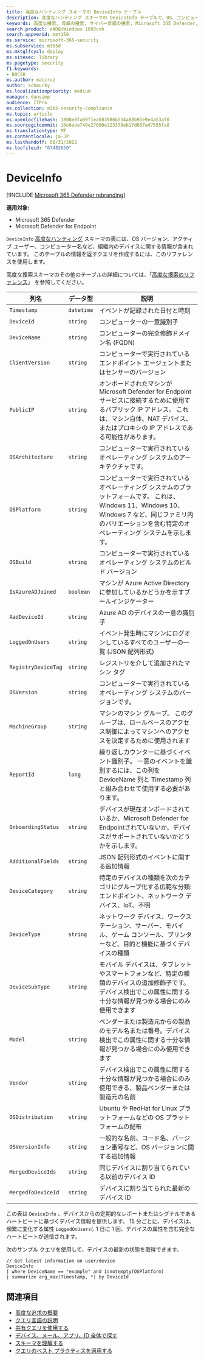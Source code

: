```yaml
---
title: 高度なハンティング スキーマの DeviceInfo テーブル
description: 高度なハンティング スキーマの DeviceInfo テーブルで、OS、コンピューター名、およびその他のマシン情報について説明します
keywords: 高度な捜索, 脅威の捜索, サイバー脅威の捜索, Microsoft 365 Defender, microsoft 365, m365, 検索, クエリ, テレメトリ, スキーマ参照, kusto, テーブル, 列, データ型, 説明, machineinfo, DeviceInfo, デバイス, マシン, OS, プラットフォーム, ユーザー
search.product: eADQiWindows 10XVcnh
search.appverid: met150
ms.service: microsoft-365-security
ms.subservice: m365d
ms.mktglfcycl: deploy
ms.sitesec: library
ms.pagetype: security
f1.keywords:
- NOCSH
ms.author: maccruz
author: schmurky
ms.localizationpriority: medium
manager: dansimp
audience: ITPro
ms.collection: m365-security-compliance
ms.topic: article
ms.openlocfilehash: 1808e0fa69f1ea683986b534a88b93e9e4a53af0
ms.sourcegitcommit: 10e6abe740e27000e223378eb17d657a47555fa8
ms.translationtype: MT
ms.contentlocale: ja-JP
ms.lasthandoff: 08/31/2022
ms.locfileid: "67482650"
---
```

# <a name="deviceinfo"></a>DeviceInfo

[!INCLUDE [Microsoft 365 Defender rebranding](../includes/microsoft-defender.md)]


**適用対象:**
- Microsoft 365 Defender
- Microsoft Defender for Endpoint

`DeviceInfo` [高度なハンティング](advanced-hunting-overview.md) スキーマの表には、OS バージョン、アクティブ ユーザー、コンピューター名など、組織内のデバイスに関する情報が含まれています。 このテーブルの情報を返すクエリを作成するには、このリファレンスを使用します。

高度な捜索スキーマのその他のテーブルの詳細については、「[高度な捜索のリファレンス](advanced-hunting-schema-tables.md)」 を参照してください。

| 列名 | データ型 | 説明 |
|-------------|-----------|-------------|
| `Timestamp` | `datetime` | イベントが記録された日付と時刻 |
| `DeviceId` | `string` | コンピューターの一意識別子 |
| `DeviceName` | `string` | コンピューターの完全修飾ドメイン名 (FQDN) |
| `ClientVersion` | `string` | コンピューターで実行されているエンドポイント エージェントまたはセンサーのバージョン |
| `PublicIP` | `string` | オンボードされたマシンが Microsoft Defender for Endpoint サービスに接続するために使用するパブリック IP アドレス。 これは、マシン自体、NAT デバイス、またはプロキシの IP アドレスである可能性があります。 |
| `OSArchitecture` | `string` | コンピューターで実行されているオペレーティング システムのアーキテクチャです。 |
| `OSPlatform` | `string` | コンピューターで実行されているオペレーティング システムのプラットフォームです。 これは、Windows 11、Windows 10、Windows 7 など、同じファミリ内のバリエーションを含む特定のオペレーティング システムを示します。 |
| `OSBuild` | `string` | コンピューターで実行されているオペレーティング システムのビルド バージョン |
| `IsAzureADJoined` | `boolean` | マシンが Azure Active Directory に参加しているかどうかを示すブールインジケーター |
| `AadDeviceId` | `string` | Azure AD のデバイスの一意の識別子 |
| `LoggedOnUsers` | `string` | イベント発生時にマシンにログオンしているすべてのユーザーの一覧 (JSON 配列形式) |
| `RegistryDeviceTag` | `string` | レジストリを介して追加されたマシン タグ |
| `OSVersion` | `string` | コンピューターで実行されているオペレーティング システムのバージョンです。 |
| `MachineGroup` | `string` | マシンのマシン グループ。 このグループは、ロールベースのアクセス制御によってマシンへのアクセスを決定するために使用されます |
| `ReportId` | `long` | 繰り返しカウンターに基づくイベント識別子。 一意のイベントを識別するには、この列を DeviceName 列と Timestamp 列と組み合わせて使用する必要があります。 |
| `OnboardingStatus` | `string` | デバイスが現在オンボードされているか、Microsoft Defender for Endpointされていないか、デバイスがサポートされていないかどうかを示します。 |
|`AdditionalFields` | `string` | JSON 配列形式のイベントに関する追加情報 |
|`DeviceCategory` | `string` | 特定のデバイスの種類を次のカテゴリにグループ化する広範な分類: エンドポイント、ネットワーク デバイス、IoT、不明 |
|`DeviceType` | `string` | ネットワーク デバイス、ワークステーション、サーバー、モバイル、ゲーム コンソール、プリンターなど、目的と機能に基づくデバイスの種類 |
|`DeviceSubType` | `string` | モバイル デバイスは、タブレットやスマートフォンなど、特定の種類のデバイスの追加修飾子です。デバイス検出でこの属性に関する十分な情報が見つかる場合にのみ使用できます |
|`Model` | `string` | ベンダーまたは製造元からの製品のモデル名または番号。デバイス検出でこの属性に関する十分な情報が見つかる場合にのみ使用できます |
|`Vendor` | `string` | デバイス検出でこの属性に関する十分な情報が見つかる場合にのみ使用できる、製品ベンダーまたは製造元の名前 |
|`OSDistribution` | `string` | Ubuntu や RedHat for Linux プラットフォームなどの OS プラットフォームの配布 |
|`OSVersionInfo` | `string` | 一般的な名前、コード名、バージョン番号など、OS バージョンに関する追加情報 |
|`MergedDeviceIds` | `string` | 同じデバイスに割り当てられている以前のデバイス ID |
|`MergedToDeviceId` | `string` | デバイスに割り当てられた最新のデバイス ID |

この表は `DeviceInfo` 、デバイスからの定期的なレポートまたはシグナルであるハートビートに基づくデバイス情報を提供します。 15 分ごとに、デバイスは、頻繁に変化する属性 `LoggedOnUsers`(. 1 日に 1 回、デバイスの属性を含む完全なハートビートが送信されます。

次のサンプル クエリを使用して、デバイスの最新の状態を取得できます。

```kusto
// Get latest information on user/device
DeviceInfo
| where DeviceName == "example" and isnotempty(OSPlatform)
| summarize arg_max(Timestamp, *) by DeviceId 
```

## <a name="related-topics"></a>関連項目
- [高度な追求の概要](advanced-hunting-overview.md)
- [クエリ言語の説明](advanced-hunting-query-language.md)
- [共有クエリを使用する](advanced-hunting-shared-queries.md)
- [デバイス、メール、アプリ、ID 全体で探す](advanced-hunting-query-emails-devices.md)
- [スキーマを理解する](advanced-hunting-schema-tables.md)
- [クエリのベスト プラクティスを適用する](advanced-hunting-best-practices.md)
